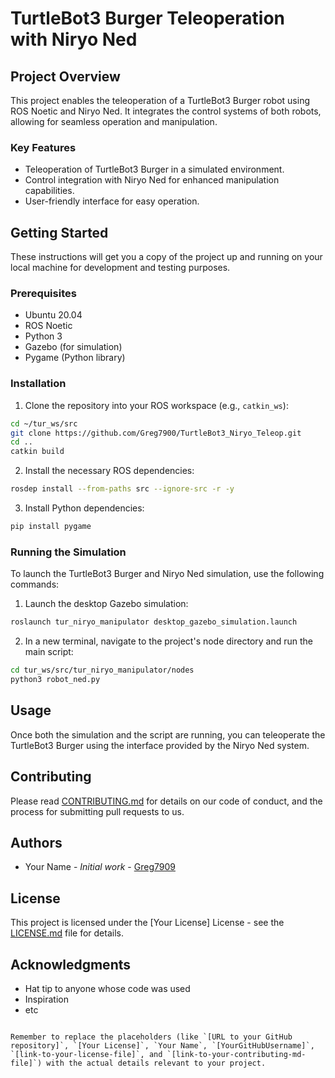 
# TurtleBot3 Burger Teleoperation with Niryo Ned

## Project Overview
This project enables the teleoperation of a TurtleBot3 Burger robot using ROS Noetic and Niryo Ned. It integrates the control systems of both robots, allowing for seamless operation and manipulation.

### Key Features
- Teleoperation of TurtleBot3 Burger in a simulated environment.
- Control integration with Niryo Ned for enhanced manipulation capabilities.
- User-friendly interface for easy operation.

## Getting Started
These instructions will get you a copy of the project up and running on your local machine for development and testing purposes.

### Prerequisites
- Ubuntu 20.04
- ROS Noetic
- Python 3
- Gazebo (for simulation)
- Pygame (Python library)

### Installation
1. Clone the repository into your ROS workspace (e.g., `catkin_ws`):
```bash
cd ~/tur_ws/src
git clone https://github.com/Greg7900/TurtleBot3_Niryo_Teleop.git
cd ..
catkin build
```

2. Install the necessary ROS dependencies:
```bash
rosdep install --from-paths src --ignore-src -r -y
```

3. Install Python dependencies:
```bash
pip install pygame
```

### Running the Simulation
To launch the TurtleBot3 Burger and Niryo Ned simulation, use the following commands:

1. Launch the desktop Gazebo simulation:
```bash
roslaunch tur_niryo_manipulator desktop_gazebo_simulation.launch
```

2. In a new terminal, navigate to the project's node directory and run the main script:
```bash
cd tur_ws/src/tur_niryo_manipulator/nodes
python3 robot_ned.py
```

## Usage
Once both the simulation and the script are running, you can teleoperate the TurtleBot3 Burger using the interface provided by the Niryo Ned system.

## Contributing
Please read [CONTRIBUTING.md](link-to-your-contributing-md-file) for details on our code of conduct, and the process for submitting pull requests to us.

## Authors
- Your Name - *Initial work* - [Greg7909](link-to-your-github-profile)

## License
This project is licensed under the [Your License] License - see the [LICENSE.md](link-to-your-license-file) file for details.

## Acknowledgments
- Hat tip to anyone whose code was used
- Inspiration
- etc
```

Remember to replace the placeholders (like `[URL to your GitHub repository]`, `[Your License]`, `Your Name`, `[YourGitHubUsername]`, `[link-to-your-license-file]`, and `[link-to-your-contributing-md-file]`) with the actual details relevant to your project.